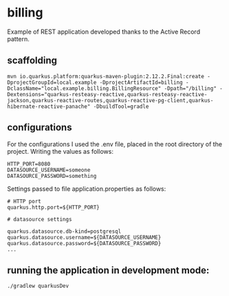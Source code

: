 # billing

Example of REST application developed thanks to the Active Record pattern.

## scaffolding

```shell
mvn io.quarkus.platform:quarkus-maven-plugin:2.12.2.Final:create -DprojectGroupId=local.example -DprojectArtifactId=billing -DclassName="local.example.billing.BillingResource" -Dpath="/billing" -Dextensions="quarkus-resteasy-reactive,quarkus-resteasy-reactive-jackson,quarkus-reactive-routes,quarkus-reactive-pg-client,quarkus-hibernate-reactive-panache" -DbuildTool=gradle
```

## configurations

For the configurations I used the .env file, placed in the root directory of the project.
Writing the values as follows:

```text
HTTP_PORT=8080
DATASOURCE_USERNAME=someone
DATASOURCE_PASSWORD=something
```

Settings passed to file application.properties as follows:

```text
# HTTP port
quarkus.http.port=${HTTP_PORT}

# datasource settings

quarkus.datasource.db-kind=postgresql
quarkus.datasource.username=${DATASOURCE_USERNAME}
quarkus.datasource.password=${DATASOURCE_PASSWORD}
...
```

## running the application in development mode:

```shell
./gradlew quarkusDev
```
